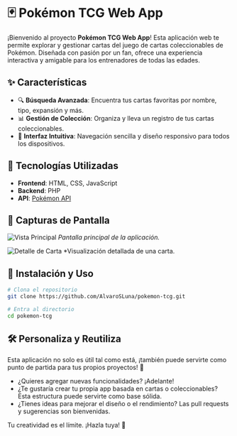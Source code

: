 # 🃏 Pokémon TCG Web App

¡Bienvenido al proyecto **Pokémon TCG Web App**! Esta aplicación web te permite explorar y gestionar cartas del juego de cartas coleccionables de Pokémon. Diseñada con pasión por un fan, ofrece una experiencia interactiva y amigable para los entrenadores de todas las edades.

## ✨ Características

- 🔍 **Búsqueda Avanzada**: Encuentra tus cartas favoritas por nombre, tipo, expansión y más.
- 📊 **Gestión de Colección**: Organiza y lleva un registro de tus cartas coleccionables.
- 🎨 **Interfaz Intuitiva**: Navegación sencilla y diseño responsivo para todos los dispositivos.

## 🚀 Tecnologías Utilizadas

- **Frontend**: HTML, CSS, JavaScript
- **Backend**: PHP
- **API**: [Pokémon API](https://pokeapi.co/docs/v2)

## 📸 Capturas de Pantalla

![Vista Principal](https://github.com/user-attachments/assets/a3b970f4-1748-4740-a758-9225ae288c7a)
*Pantalla principal de la aplicación.*

![Detalle de Carta](https://github.com/user-attachments/assets/ad6e2d6e-4ff6-4d4c-96bf-7f0ce8ee59ed)
*Visualización detallada de una carta.

## 🧰 Instalación y Uso

```bash
# Clona el repositorio
git clone https://github.com/AlvaroSLuna/pokemon-tcg.git

# Entra al directorio
cd pokemon-tcg
```
## 🛠️ Personaliza y Reutiliza

Esta aplicación no solo es útil tal como está, ¡también puede servirte como punto de partida para tus propios proyectos! 🎯

- ¿Quieres agregar nuevas funcionalidades? ¡Adelante!
- ¿Te gustaría crear tu propia app basada en cartas o coleccionables? Esta estructura puede servirte como base sólida.
- ¿Tienes ideas para mejorar el diseño o el rendimiento? Las pull requests y sugerencias son bienvenidas.

Tu creatividad es el límite. ¡Hazla tuya! 🚀

